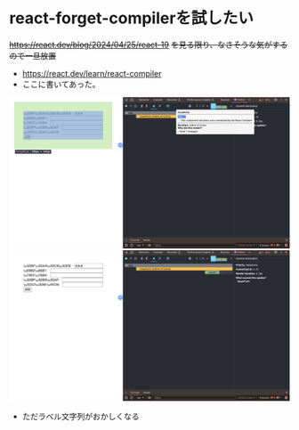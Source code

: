 # react-forget-compilerを試したい
~~https://react.dev/blog/2024/04/25/react-19~~
~~を見る限り、なさそうな気がするので一旦放置~~

- https://react.dev/learn/react-compiler
- ここに書いてあった。

![alt text](<Screenshot 2024-05-17 at 22.29.18.png>)![alt text](<Screenshot 2024-05-17 at 22.28.53.png>)

- ただラベル文字列がおかしくなる